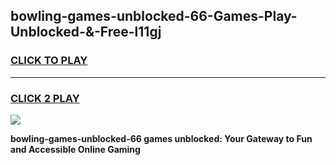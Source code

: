
## bowling-games-unblocked-66-Games-Play-Unblocked-&-Free-l11gj
<h3>
<a href="https://premium76.site?title=bowling-games-unblocked-66&ref=24A">CLICK TO PLAY</a></h3>
<hr>

<h3>
<a href="https://premium76.site?title=bowling-games-unblocked-66&ref=24A">CLICK 2 PLAY</a>
  
</h3>

<a href="https://premium76.site?title=bowling-games-unblocked-66&ref=24A"><img src="https://clearcache.store/games.png"></a>


**bowling-games-unblocked-66 games unblocked: Your Gateway to Fun and Accessible Online Gaming**
